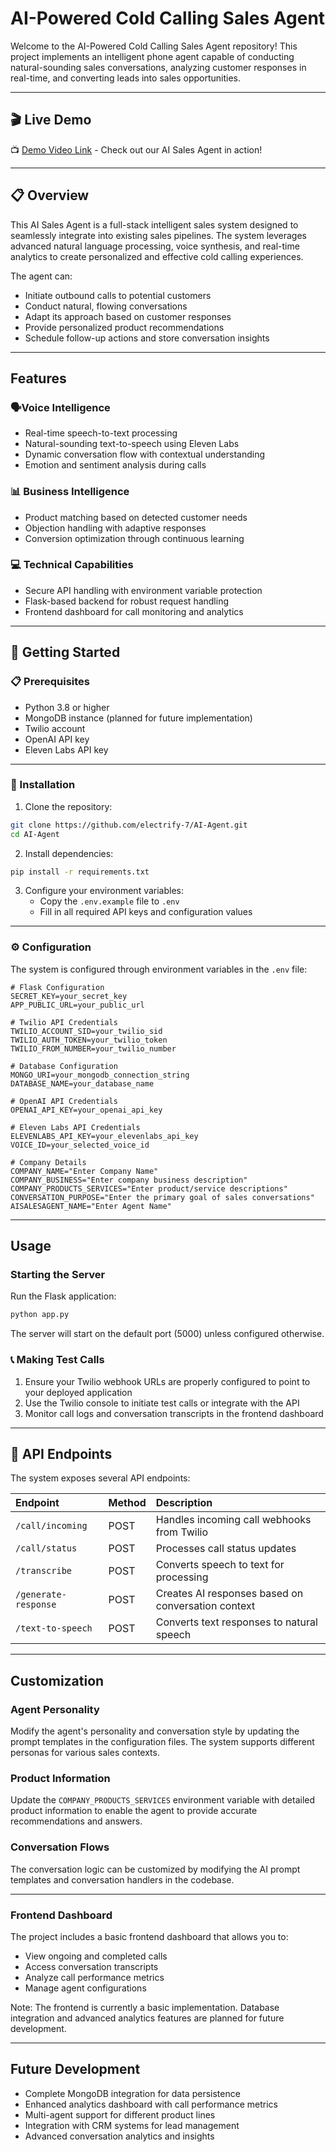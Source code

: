 # AI-Powered Cold Calling Sales Agent

Welcome to the AI-Powered Cold Calling Sales Agent repository! This project implements an intelligent phone agent capable of conducting natural-sounding sales conversations, analyzing customer responses in real-time, and converting leads into sales opportunities.

---

## 🎬 Live Demo

📺 [Demo Video Link]() - Check out our AI Sales Agent in action!

---

## 📋 Overview

This AI Sales Agent is a full-stack intelligent sales system designed to seamlessly integrate into existing sales pipelines. The system leverages advanced natural language processing, voice synthesis, and real-time analytics to create personalized and effective cold calling experiences.

The agent can:

- Initiate outbound calls to potential customers
- Conduct natural, flowing conversations
- Adapt its approach based on customer responses
- Provide personalized product recommendations
- Schedule follow-up actions and store conversation insights

---

## Features

### 🗣️Voice Intelligence

- Real-time speech-to-text processing
- Natural-sounding text-to-speech using Eleven Labs
- Dynamic conversation flow with contextual understanding
- Emotion and sentiment analysis during calls


### 📊 Business Intelligence

- Product matching based on detected customer needs
- Objection handling with adaptive responses
- Conversion optimization through continuous learning


### 💻 Technical Capabilities

- Secure API handling with environment variable protection
- Flask-based backend for robust request handling
- Frontend dashboard for call monitoring and analytics

---

## 🚀 Getting Started

### 📋 Prerequisites

- Python 3.8 or higher
- MongoDB instance (planned for future implementation)
- Twilio account
- OpenAI API key
- Eleven Labs API key

---

### 🔧 Installation

1. Clone the repository:
```bash
git clone https://github.com/electrify-7/AI-Agent.git
cd AI-Agent
```
<!--
2. Create and activate a virtual environment:
```bash
python -m venv venv
# On Windows
venv\Scripts\activate
# On macOS/Linux
source venv/bin/activate
```
-->

2. Install dependencies:
```bash
pip install -r requirements.txt
```

3. Configure your environment variables:
    - Copy the `.env.example` file to `.env`
    - Fill in all required API keys and configuration values

---

### ⚙️ Configuration

The system is configured through environment variables in the `.env` file:

```
# Flask Configuration
SECRET_KEY=your_secret_key
APP_PUBLIC_URL=your_public_url  

# Twilio API Credentials
TWILIO_ACCOUNT_SID=your_twilio_sid
TWILIO_AUTH_TOKEN=your_twilio_token
TWILIO_FROM_NUMBER=your_twilio_number

# Database Configuration
MONGO_URI=your_mongodb_connection_string
DATABASE_NAME=your_database_name

# OpenAI API Credentials
OPENAI_API_KEY=your_openai_api_key

# Eleven Labs API Credentials
ELEVENLABS_API_KEY=your_elevenlabs_api_key
VOICE_ID=your_selected_voice_id

# Company Details
COMPANY_NAME="Enter Company Name"
COMPANY_BUSINESS="Enter company business description"
COMPANY_PRODUCTS_SERVICES="Enter product/service descriptions"
CONVERSATION_PURPOSE="Enter the primary goal of sales conversations"
AISALESAGENT_NAME="Enter Agent Name"
```

---

## Usage

### Starting the Server

Run the Flask application:

```bash
python app.py
```

The server will start on the default port (5000) unless configured otherwise.

### 📞 Making Test Calls

1. Ensure your Twilio webhook URLs are properly configured to point to your deployed application
2. Use the Twilio console to initiate test calls or integrate with the API
3. Monitor call logs and conversation transcripts in the frontend dashboard

---

## 🔌 API Endpoints

The system exposes several API endpoints:


| Endpoint | Method | Description |
| :-- | :-- | :-- |
| `/call/incoming` | POST | Handles incoming call webhooks from Twilio |
| `/call/status` | POST | Processes call status updates |
| `/transcribe` | POST | Converts speech to text for processing |
| `/generate-response` | POST | Creates AI responses based on conversation context |
| `/text-to-speech` | POST | Converts text responses to natural speech |

---

## Customization

### Agent Personality

Modify the agent's personality and conversation style by updating the prompt templates in the configuration files. The system supports different personas for various sales contexts.

### Product Information

Update the `COMPANY_PRODUCTS_SERVICES` environment variable with detailed product information to enable the agent to provide accurate recommendations and answers.

### Conversation Flows

The conversation logic can be customized by modifying the AI prompt templates and conversation handlers in the codebase.
<!--
---

## Security

This system handles sensitive customer information and requires proper security measures:

- All API keys should be kept secure in environment variables
- Implement proper authentication for API endpoints
- Ensure GDPR and other regulatory compliance for call recording and data storage
- Regularly rotate API keys and access credentials

---

## Troubleshooting

### Common Issues

1. **Voice quality issues**: Check Eleven Labs configuration and voice selection
2. **Slow response times**: Optimize OpenAI API calls and implement caching
3. **Call connection failures**: Verify Twilio credentials and webhook configurations
4. **Database connection errors**: Check MongoDB connection string and network access
-->
---

### Frontend Dashboard

The project includes a basic frontend dashboard that allows you to:

- View ongoing and completed calls
- Access conversation transcripts
- Analyze call performance metrics
- Manage agent configurations

<p>Note: The frontend is currently a basic implementation. Database integration and advanced analytics features are planned for future development.</p>

---

## Future Development

- Complete MongoDB integration for data persistence
- Enhanced analytics dashboard with call performance metrics
- Multi-agent support for different product lines
- Integration with CRM systems for lead management
- Advanced conversation analytics and insights



[^1]: https://github.com/adam-p/markdown-here/wiki/markdown-cheatsheet

[^2]: https://google.github.io/styleguide/docguide/style.html

[^3]: https://www.markdownguide.org/hacks/

[^4]: https://docs.gitlab.com/ee/user/markdown.html

[^5]: https://www.jetbrains.com/help/hub/markdown-syntax.html

[^6]: https://docs.github.com/github/writing-on-github/getting-started-with-writing-and-formatting-on-github/basic-writing-and-formatting-syntax

[^7]: https://stackoverflow.com/questions/44610355/how-to-create-horizontal-line-in-markdown-using-hexo-framework

[^8]: https://www.shecodes.io/athena/98542-how-to-wrap-text-in-a-readme-file-using-markup

[^9]: https://css-tricks.com/little-stuff-markdown-always-forget-google/


